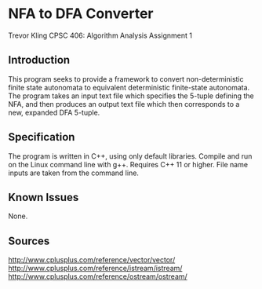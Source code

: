 # NFA to DFA Converter

Trevor Kling
CPSC 406: Algorithm Analysis
Assignment 1

## Introduction

This program seeks to provide a framework to convert non-deterministic finite state autonomata to equivalent deterministic finite-state autonomata.  The program takes an input text file which specifies the 5-tuple defining the NFA, and then produces an output text file which then corresponds to a new, expanded DFA 5-tuple.

## Specification
The program is written in C++, using only default libraries.  Compile and run on the Linux command line with g++.  Requires C++ 11 or higher.  File name inputs are taken from the command line.

## Known Issues
None.

## Sources
http://www.cplusplus.com/reference/vector/vector/
http://www.cplusplus.com/reference/istream/istream/
http://www.cplusplus.com/reference/ostream/ostream/
